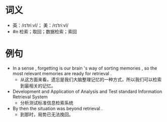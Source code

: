 # 词义
- 英：/rɪˈtriːvl/； 美：/rɪˈtriːvl/
- #n 检索；取回；数据检索；索回
# 例句
- In a sense , forgetting is our brain 's way of sorting memories , so the most relevant memories are ready for retrieval .
	- 从这方面来看，遗忘是我们大脑整理记忆的一种方式，所以我们可以检索到最相关的记忆。
- Development and Application of Analysis and Test standard Information Retrieval System
	- 分析测试标准信息检索系统
- By then the situation was beyond retrieval .
	- 到那时，局势已无法挽回。
